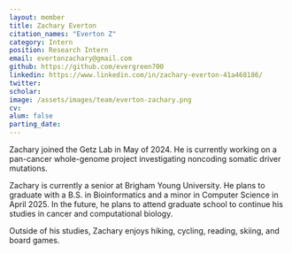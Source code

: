 ```yaml
---
layout: member
title: Zachary Everton
citation_names: "Everton Z"
category: Intern
position: Research Intern
email: evertonzachary@gmail.com
github: https://github.com/evergreen700
linkedin: https://www.linkedin.com/in/zachary-everton-41a468186/
twitter: 
scholar: 
image: /assets/images/team/everton-zachary.png
cv:
alum: false
parting_date: 
---
```


Zachary joined the Getz Lab in May of 2024. He is currently working on a pan-cancer whole-genome project investigating noncoding somatic driver mutations.

Zachary is currently a senior at Brigham Young University. He plans to graduate with a B.S. in Bioinformatics and a minor in Computer Science in April 2025. In the future, he plans to attend graduate school to continue his studies in cancer and computational biology.

Outside of his studies, Zachary enjoys hiking, cycling, reading, skiing, and board games.
